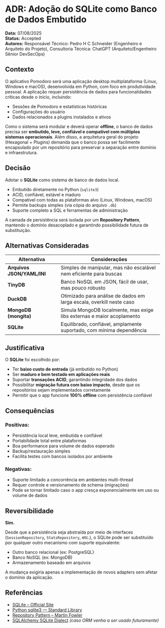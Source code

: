 # ADR: Adoção do SQLite como Banco de Dados Embutido

**Data:** 07/08/2025<br />
**Status:** Accepted<br />
**Autores:** Responsável Técnico: Pedro H C Schneider (Engenheiro e Arquiteto do Projeto), Consultoria Técnica: ChatGPT (Arquiteto/Engenheiro Sênior DevSecOps)

## Contexto

O aplicativo Pomodoro será uma aplicação desktop multiplataforma (Linux, Windows e macOS), desenvolvida em Python, com foco em produtividade pessoal. A aplicação requer persistência de dados para funcionalidades críticas desde o início, incluindo:

- Sessões de Pomodoro e estatísticas históricas
- Configurações do usuário
- Dados relacionados a plugins instalados e ativos

Como o sistema será modular e deverá operar **offline**, o banco de dados precisa ser **embutido, leve, confiável e compatível com múltiplos sistemas operacionais**. Além disso, a arquitetura geral do projeto (Hexagonal + Plugins) demanda que o banco possa ser facilmente encapsulado por um repositório para preservar a separação entre domínio e infraestrutura.

## Decisão

Adotar o **SQLite** como sistema de banco de dados local.

- Embutido diretamente no Python (`sqlite3`)
- ACID, confiável, estável e maduro
- Compatível com todas as plataformas alvo (Linux, Windows, macOS)
- Permite backups simples (via cópia do arquivo `.db`)
- Suporte completo a SQL e ferramentas de administração

A camada de persistência será isolada por um **Repository Pattern**, mantendo o domínio desacoplado e garantindo possibilidade futura de substituição.

## Alternativas Consideradas

| Alternativa                | Considerações                                                       |
| -------------------------- | ------------------------------------------------------------------- |
| **Arquivos JSON/YAML/INI** | Simples de manipular, mas não escalável nem eficiente para buscas   |
| **TinyDB**                 | Banco NoSQL em JSON, fácil de usar, mas pouco robusto               |
| **DuckDB**                 | Otimizado para análise de dados em larga escala, overkill neste caso |
| **MongoDB (mongita)**      | Simula MongoDB localmente, mas exige libs externas e maior acoplamento |
| **SQLite**                 | Equilibrado, confiável, amplamente suportado, com mínima dependência |

## Justificativa

O **SQLite** foi escolhido por:

- Ter **baixo custo de entrada** (já embutido no Python)
- Ser **maduro e bem testado em aplicações reais**
- Suportar **transações ACID**, garantindo integridade dos dados
- Possibilitar **migração futura com baixo impacto**, desde que os repositórios sejam implementados corretamente
- Permitir que o app funcione **100% offline** com persistência confiável

## Consequências

### Positivas:
- Persistência local leve, embutida e confiável
- Portabilidade total entre plataformas
- Boa performance para volume de dados esperado
- Backup/restauração simples
- Facilita testes com bancos isolados por ambiente

### Negativas:
- Suporte limitado a concorrência em ambientes multi-thread
- Requer controle e versionamento de schema (migrações)
- Pode se tornar limitado caso o app cresça exponencialmente em uso ou volume de dados

## Reversibilidade

**Sim.**

Desde que a persistência seja abstraída por meio de interfaces (`SessionRepository`, `StatsRepository`, etc.), o SQLite pode ser substituído por qualquer outro mecanismo com suporte equivalente:

- Outro banco relacional (ex: PostgreSQL)
- Banco NoSQL (ex: MongoDB)
- Armazenamento baseado em arquivos

A mudança exigiria apenas a implementação de novos adapters sem afetar o domínio da aplicação.

## Referências

- [SQLite – Official Site](https://sqlite.org/index.html)
- [Python sqlite3 — Standard Library](https://docs.python.org/3/library/sqlite3.html)
- [Repository Pattern – Martin Fowler](https://martinfowler.com/eaaCatalog/repository.html)
- [SQLAlchemy SQLite Dialect](https://docs.sqlalchemy.org/en/20/dialects/sqlite.html) *(caso ORM venha a ser usado futuramente)*
